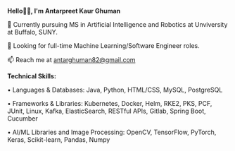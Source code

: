 **Hello👋🏽, I'm Antarpreet Kaur Ghuman**


🔭 Currently pursuing MS in Artificial Intelligence and Robotics at Unviversity at Buffalo, SUNY.

💞️ Looking for full-time Machine Learning/Software Engineer roles.

📫 Reach me at antarghuman82@gmail.com

**Technical Skills:**

• Languages & Databases: Java, Python, HTML/CSS, MySQL, PostgreSQL

• Frameworks & Libraries: Kubernetes, Docker, Helm, RKE2, PKS, PCF, JUnit, Linux, Kafka, ElasticSearch,
RESTful APIs, Gitlab, Spring Boot, Cucumber

• AI/ML Libraries and Image Processing: OpenCV, TensorFlow, PyTorch, Keras, Scikit-learn, Pandas, Numpy


          
              
